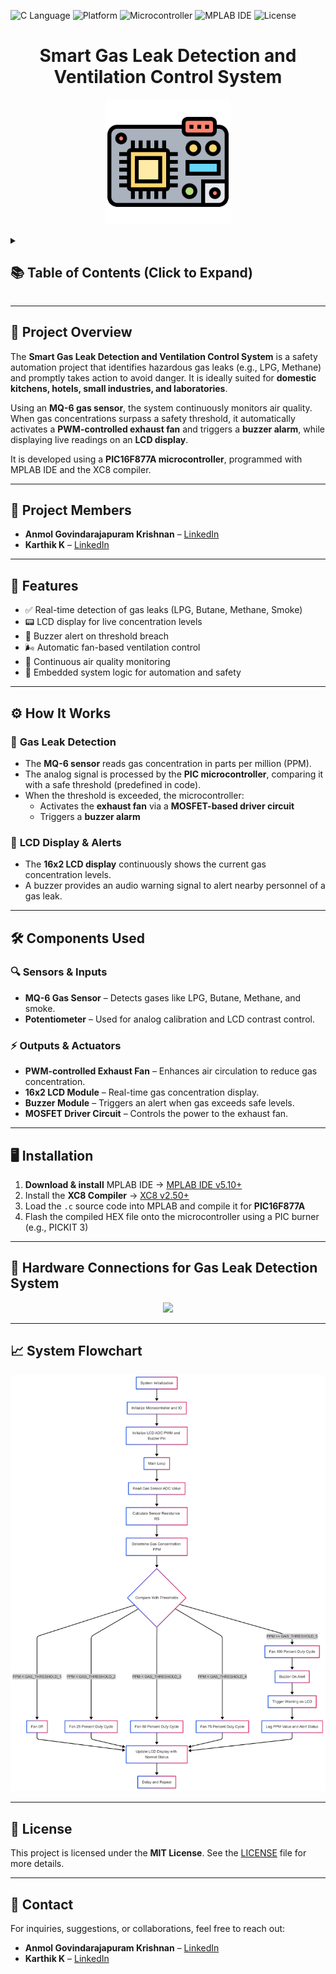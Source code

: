 ![C Language](https://img.shields.io/badge/Language-C-blue) ![Platform](https://img.shields.io/badge/Platform-Embedded_Systems-red) ![Microcontroller](https://img.shields.io/badge/Microcontroller-PIC16F877A-blue) ![MPLAB IDE](https://img.shields.io/badge/IDE-MPLAB_IDE-orange) ![License](https://img.shields.io/badge/License-MIT-yellow)

<h1 align="center">Smart Gas Leak Detection and Ventilation Control System</h1>

<p align="center">
  <img src="assets/icons/microcontroller.png" width="200">
</p>

<details>
  <summary><h2>📚 Table of Contents (Click to Expand)</h2></summary>

- [📌 Project Overview](#-project-overview)
- [👥 Project Members](#-project-members)
- [🚀 Features](#-features)
- [⚙️ How It Works](#️-how-it-works)
  - [🔹 **Gas Leak Detection**](#-gas-leak-detection)
  - [🔹 **LCD Display \& Alerts**](#-lcd-display--alerts)
- [🛠️ Components Used](#️-components-used)
  - [**🔍 Sensors \& Inputs**](#-sensors--inputs)
  - [**⚡ Outputs \& Actuators**](#-outputs--actuators)
- [🖥️ Installation](#️-installation)
- [🔌 Hardware Connections for Gas Leak Detection System](#-hardware-connections-for-gas-leak-detection-system)
- [📈 System Flowchart](#-system-flowchart)
- [📜 License](#-license)
- [📩 Contact](#-contact)

</details>

---

## 📌 Project Overview

The **Smart Gas Leak Detection and Ventilation Control System** is a safety automation project that identifies hazardous gas leaks (e.g., LPG, Methane) and promptly takes action to avoid danger. It is ideally suited for **domestic kitchens, hotels, small industries, and laboratories**.

Using an **MQ-6 gas sensor**, the system continuously monitors air quality. When gas concentrations surpass a safety threshold, it automatically activates a **PWM-controlled exhaust fan** and triggers a **buzzer alarm**, while displaying live readings on an **LCD display**.

It is developed using a **PIC16F877A microcontroller**, programmed with MPLAB IDE and the XC8 compiler.

---

## 👥 Project Members

- **Anmol Govindarajapuram Krishnan** – [LinkedIn](https://www.linkedin.com/in/anmolkrish/)
- **Karthik K** – [LinkedIn]()

---

## 🚀 Features

- ✅ Real-time detection of gas leaks (LPG, Butane, Methane, Smoke)
- 📟 LCD display for live concentration levels
- 🔔 Buzzer alert on threshold breach
- 🌬️ Automatic fan-based ventilation control
- 🔄 Continuous air quality monitoring
- 🧠 Embedded system logic for automation and safety

---

## ⚙️ How It Works

### 🔹 **Gas Leak Detection**

- The **MQ-6 sensor** reads gas concentration in parts per million (PPM).
- The analog signal is processed by the **PIC microcontroller**, comparing it with a safe threshold (predefined in code).
- When the threshold is exceeded, the microcontroller:
  - Activates the **exhaust fan** via a **MOSFET-based driver circuit**
  - Triggers a **buzzer alarm**

### 🔹 **LCD Display & Alerts**

- The **16x2 LCD display** continuously shows the current gas concentration levels.
- A buzzer provides an audio warning signal to alert nearby personnel of a gas leak.

---

## 🛠️ Components Used

### **🔍 Sensors & Inputs**
- **MQ-6 Gas Sensor** – Detects gases like LPG, Butane, Methane, and smoke.
- **Potentiometer** – Used for analog calibration and LCD contrast control.

### **⚡ Outputs & Actuators**
- **PWM-controlled Exhaust Fan** – Enhances air circulation to reduce gas concentration.
- **16x2 LCD Module** – Real-time gas concentration display.
- **Buzzer Module** – Triggers an alert when gas exceeds safe levels.
- **MOSFET Driver Circuit** – Controls the power to the exhaust fan.

---

## 🖥️ Installation

1. **Download & install** MPLAB IDE → [MPLAB IDE v5.10+](https://www.microchip.com/en-us/tools-resources/archives/mplab-ecosystem)
2. Install the **XC8 Compiler** → [XC8 v2.50+](https://www.microchip.com/en-us/tools-resources/develop/mplab-xc-compilers#tabs)
3. Load the `.c` source code into MPLAB and compile it for **PIC16F877A**
4. Flash the compiled HEX file onto the microcontroller using a PIC burner (e.g., PICKIT 3)

---

## 🔌 Hardware Connections for Gas Leak Detection System

<p align="center">
  <img src="designs/ckt.bmp" width="600">
</p>

---

## 📈 System Flowchart

<p align="center">
  <img src="designs/flowchart.png" width="600">
</p>

---

## 📜 License

This project is licensed under the **MIT License**. See the [LICENSE](LICENSE) file for more details.

---

## 📩 Contact

For inquiries, suggestions, or collaborations, feel free to reach out:

- **Anmol Govindarajapuram Krishnan** – [LinkedIn](https://www.linkedin.com/in/anmolkrish/)
- **Karthik K** – [LinkedIn]()

